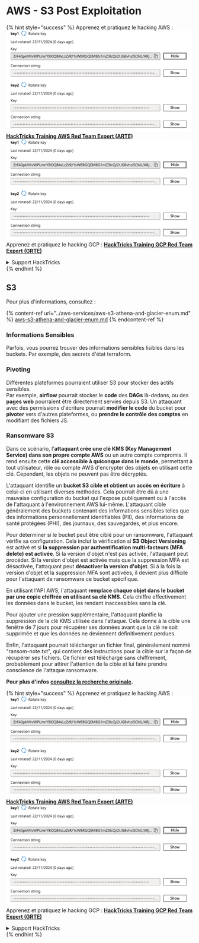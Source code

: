 # AWS - S3 Post Exploitation

{% hint style="success" %}
Apprenez et pratiquez le hacking AWS :<img src="/.gitbook/assets/image.png" alt="" data-size="line">[**HackTricks Training AWS Red Team Expert (ARTE)**](https://training.hacktricks.xyz/courses/arte)<img src="/.gitbook/assets/image.png" alt="" data-size="line">\
Apprenez et pratiquez le hacking GCP : <img src="/.gitbook/assets/image (2).png" alt="" data-size="line">[**HackTricks Training GCP Red Team Expert (GRTE)**<img src="/.gitbook/assets/image (2).png" alt="" data-size="line">](https://training.hacktricks.xyz/courses/grte)

<details>

<summary>Support HackTricks</summary>

* Consultez les [**plans d'abonnement**](https://github.com/sponsors/carlospolop) !
* **Rejoignez le** 💬 [**groupe Discord**](https://discord.gg/hRep4RUj7f) ou le [**groupe telegram**](https://t.me/peass) ou **suivez** nous sur **Twitter** 🐦 [**@hacktricks\_live**](https://twitter.com/hacktricks\_live)**.**
* **Partagez des astuces de hacking en soumettant des PR aux** [**HackTricks**](https://github.com/carlospolop/hacktricks) et [**HackTricks Cloud**](https://github.com/carlospolop/hacktricks-cloud) dépôts github.

</details>
{% endhint %}

## S3

Pour plus d'informations, consultez :

{% content-ref url="../aws-services/aws-s3-athena-and-glacier-enum.md" %}
[aws-s3-athena-and-glacier-enum.md](../aws-services/aws-s3-athena-and-glacier-enum.md)
{% endcontent-ref %}

### Informations Sensibles

Parfois, vous pourrez trouver des informations sensibles lisibles dans les buckets. Par exemple, des secrets d'état terraform.

### Pivoting

Différentes plateformes pourraient utiliser S3 pour stocker des actifs sensibles.\
Par exemple, **airflow** pourrait stocker le **code** des **DAGs** là-dedans, ou des **pages web** pourraient être directement servies depuis S3. Un attaquant avec des permissions d'écriture pourrait **modifier le code** du bucket pour **pivoter** vers d'autres plateformes, ou **prendre le contrôle des comptes** en modifiant des fichiers JS.

### Ransomware S3

Dans ce scénario, l'**attaquant crée une clé KMS (Key Management Service) dans son propre compte AWS** ou un autre compte compromis. Il rend ensuite cette **clé accessible à quiconque dans le monde**, permettant à tout utilisateur, rôle ou compte AWS d'encrypter des objets en utilisant cette clé. Cependant, les objets ne peuvent pas être décryptés.

L'attaquant identifie un **bucket S3 cible et obtient un accès en écriture** à celui-ci en utilisant diverses méthodes. Cela pourrait être dû à une mauvaise configuration du bucket qui l'expose publiquement ou à l'accès de l'attaquant à l'environnement AWS lui-même. L'attaquant cible généralement des buckets contenant des informations sensibles telles que des informations personnellement identifiables (PII), des informations de santé protégées (PHI), des journaux, des sauvegardes, et plus encore.

Pour déterminer si le bucket peut être ciblé pour un ransomware, l'attaquant vérifie sa configuration. Cela inclut la vérification si **S3 Object Versioning** est activé et si **la suppression par authentification multi-facteurs (MFA delete) est activée**. Si la version d'objet n'est pas activée, l'attaquant peut procéder. Si la version d'objet est activée mais que la suppression MFA est désactivée, l'attaquant peut **désactiver la version d'objet**. Si à la fois la version d'objet et la suppression MFA sont activées, il devient plus difficile pour l'attaquant de ransomware ce bucket spécifique.

En utilisant l'API AWS, l'attaquant **remplace chaque objet dans le bucket par une copie chiffrée en utilisant sa clé KMS**. Cela chiffre effectivement les données dans le bucket, les rendant inaccessibles sans la clé.

Pour ajouter une pression supplémentaire, l'attaquant planifie la suppression de la clé KMS utilisée dans l'attaque. Cela donne à la cible une fenêtre de 7 jours pour récupérer ses données avant que la clé ne soit supprimée et que les données ne deviennent définitivement perdues.

Enfin, l'attaquant pourrait télécharger un fichier final, généralement nommé "ransom-note.txt", qui contient des instructions pour la cible sur la façon de récupérer ses fichiers. Ce fichier est téléchargé sans chiffrement, probablement pour attirer l'attention de la cible et lui faire prendre conscience de l'attaque ransomware.

**Pour plus d'infos** [**consultez la recherche originale**](https://rhinosecuritylabs.com/aws/s3-ransomware-part-1-attack-vector/)**.**

{% hint style="success" %}
Apprenez et pratiquez le hacking AWS :<img src="/.gitbook/assets/image.png" alt="" data-size="line">[**HackTricks Training AWS Red Team Expert (ARTE)**](https://training.hacktricks.xyz/courses/arte)<img src="/.gitbook/assets/image.png" alt="" data-size="line">\
Apprenez et pratiquez le hacking GCP : <img src="/.gitbook/assets/image (2).png" alt="" data-size="line">[**HackTricks Training GCP Red Team Expert (GRTE)**<img src="/.gitbook/assets/image (2).png" alt="" data-size="line">](https://training.hacktricks.xyz/courses/grte)

<details>

<summary>Support HackTricks</summary>

* Consultez les [**plans d'abonnement**](https://github.com/sponsors/carlospolop) !
* **Rejoignez le** 💬 [**groupe Discord**](https://discord.gg/hRep4RUj7f) ou le [**groupe telegram**](https://t.me/peass) ou **suivez** nous sur **Twitter** 🐦 [**@hacktricks\_live**](https://twitter.com/hacktricks\_live)**.**
* **Partagez des astuces de hacking en soumettant des PR aux** [**HackTricks**](https://github.com/carlospolop/hacktricks) et [**HackTricks Cloud**](https://github.com/carlospolop/hacktricks-cloud) dépôts github.

</details>
{% endhint %}
